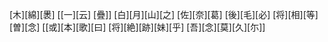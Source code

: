 [木][綿][褁] [[一][云] [疊]] [白][月][山][之] [佐][奈][葛] [後][毛][必] [将][相][等][曽][念] [[或][本][歌][曰] [将][絶][跡][妹][乎] [吾][念][莫][久][尓]]
